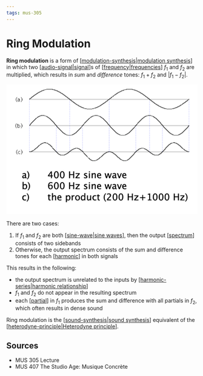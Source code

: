 ```yaml
---
tags: mus-305
---
```


# Ring Modulation

**Ring modulation** is a form of [[modulation-synthesis|modulation synthesis]] in which two [[audio-signal|signal]]s of [[frequency|frequencies]] $f_1$ and $f_2$ are multiplied, which results in _sum_ and _difference_ tones: $f_1+f_2$ and $|f_1-f_2|$.

![Ring modulation example](../public/attachments/ring-modulation-example.png)

There are two cases:

1. If $f_1$ and $f_2$ are both [[sine-wave|sine waves]], then the output [[spectrum]] consists of two sidebands
2. Otherwise, the output spectrum consists of the sum and difference tones for each [[harmonic]] in both signals

This results in the following:

- the output spectrum is unrelated to the inputs by [[harmonic-series|harmonic relationship]]
- $f_1$ and $f_2$ do not appear in the resulting spectrum
- each [[partial]] in $f_1$ produces the sum and difference with all partials in $f_2$, which often results in dense sound

Ring modulation is the [[sound-synthesis|sound synthesis]] equivalent of the [[heterodyne-principle|Heterodyne principle]].

## Sources

- MUS 305 Lecture
- MUS 407 The Studio Age: Musique Concrète

[//begin]: # "Autogenerated link references for markdown compatibility"
[modulation-synthesis|modulation synthesis]: modulation-synthesis "Modulation Synthesis"
[audio-signal|signal]: audio-signal "Audio Signal"
[frequency|frequencies]: frequency "Frequency"
[sine-wave|sine waves]: sine-wave "Sine wave"
[spectrum]: spectrum "Spectrum"
[harmonic]: harmonic "Harmonic"
[harmonic-series|harmonic relationship]: harmonic-series "Harmonic Series"
[partial]: partial "Partial"
[sound-synthesis|sound synthesis]: sound-synthesis "Sound Synthesis"
[heterodyne-principle|Heterodyne principle]: heterodyne-principle "Heterodyne principle"
[//end]: # "Autogenerated link references"
